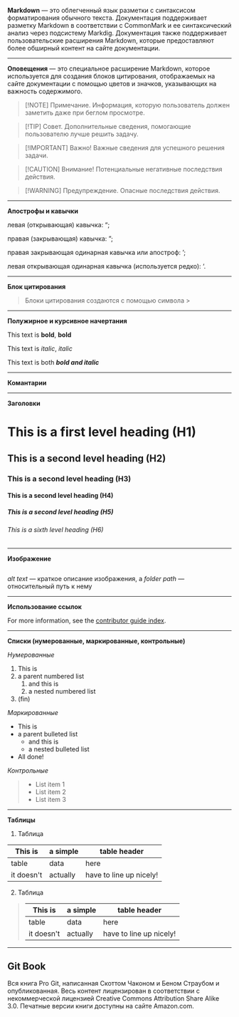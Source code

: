 **Markdown** — это облегченный язык разметки с синтаксисом форматирования обычного текста. Документация поддерживает разметку Markdown в соответствии с CommonMark и ее синтаксический анализ через подсистему Markdig. Документация также поддерживает пользовательские расширения Markdown, которые предоставляют более обширный контент на сайте документации.
___
**Оповещения** — это специальное расширение Markdown, которое используется для создания блоков цитирования, отображаемых на сайте документации с помощью цветов и значков, указывающих на важность содержимого. 
> [!NOTE] Примечание.
> Информация, которую пользователь должен заметить даже при беглом просмотре.

> [!TIP] Совет.
> Дополнительные сведения, помогающие пользователю лучше решить задачу.

> [!IMPORTANT] Важно!
> Важные сведения для успешного решения задачи.

> [!CAUTION] Внимание!
> Потенциальные негативные последствия действия.

> [!WARNING] Предупреждение.
> Опасные последствия действия.
___
**Апострофы и кавычки**

левая (открывающая) кавычка: &#8220;;

правая (закрывающая) кавычка: &#8221;;

правая закрывающая одинарная кавычка или апостроф: &#8217;;

левая открывающая одинарная кавычка (используется редко): &#8216;.
___
**Блок цитирования**

> Блоки цитирования создаются с помощью символа >
___
**Полужирное и курсивное начертания**

This text is **bold**, __bold__

This text is *italic*, _italic_

This text is both ***bold and italic***
___
**Комантарии**
<!---Документация поддерживает комментарии HTML, если необходимо закомментировать разделы статьи--->
___
**Заголовки**

# This is a first level heading (H1)

## This is a second level heading (H2)

### This is a second level heading (H3)

#### This is a second level heading (H4)

##### This is a second level heading (H5)

###### This is a sixth level heading (H6)
___
**Изображение**

![<alt text>](<folderPath>)

*alt text* — краткое описание изображения, а *folder path* — относительный путь к нему
___
**Использование ссылок**

For more information, see the [contributor guide index](https://github.com/Azure/azure-content/blob/master/contributor-guide/contributor-guide-index.md).
___
**Списки (нумерованные, маркированные, контрольные)**

*Нумерованные*
1. This is
1. a parent numbered list
   1. and this is
   1. a nested numbered list
1. (fin)

*Маркированные*
- This is
- a parent bulleted list
    - and this is
  - a nested bulleted list
- All done!

*Контрольные*
> * List item 1
> * List item 2
> * List item 3
___
**Таблицы**

1. Таблица

|This is   |a simple   |table header|
|----------|-----------|------------|
|table     |data       |here        |
|it doesn't|actually   |have to line up nicely!|

2. Таблица

>|This is   |a simple   |table header|
>|----------|-----------|------------|
>|table     |data       |here        |
>|it doesn't|actually   |have to line up nicely!|
___

## Git Book

Вся книга Pro Git, написанная Скоттом Чаконом и Беном Страубом и опубликованная. Весь контент лицензирован в соответствии с некоммерческой лицензией Creative Commons Attribution Share Alike 3.0. Печатные версии книги доступны на сайте Amazon.com.